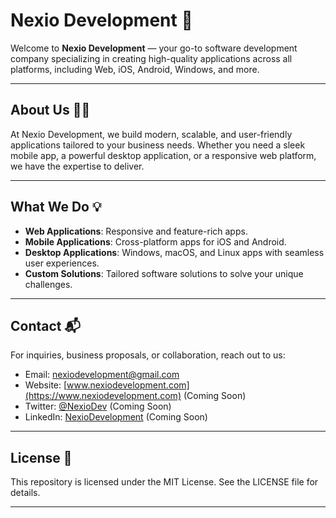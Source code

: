 # Nexio Development 🚀

Welcome to **Nexio Development** — your go-to software development company specializing in creating high-quality applications across all platforms, including Web, iOS, Android, Windows, and more.

---

## About Us 🧑‍💻

At Nexio Development, we build modern, scalable, and user-friendly applications tailored to your business needs. Whether you need a sleek mobile app, a powerful desktop application, or a responsive web platform, we have the expertise to deliver.

---

## What We Do 💡

- **Web Applications**: Responsive and feature-rich apps.
- **Mobile Applications**: Cross-platform apps for iOS and Android.
- **Desktop Applications**: Windows, macOS, and Linux apps with seamless user experiences.
- **Custom Solutions**: Tailored software solutions to solve your unique challenges.

---

## Contact 📬

For inquiries, business proposals, or collaboration, reach out to us:

- Email: nexiodevelopment@gmail.com 
- Website: [www.nexiodevelopment.com](https://www.nexiodevelopment.com) (Coming Soon)
- Twitter: [@NexioDev](https://twitter.com/NexioDev) (Coming Soon)
- LinkedIn: [NexioDevelopment](https://linkedin.com/company/nexiodevelopment) (Coming Soon)

---

## License 📄

This repository is licensed under the MIT License. See the LICENSE file for details.

---
